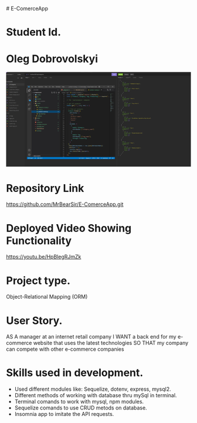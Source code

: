 <h># E-ComerceApp</h>
# Student Id.
# Oleg Dobrovolskyi

<img src="./CodeSnippet.jpg">

# Repository Link
https://github.com/MrBearSir/E-ComerceApp.git

# Deployed Video Showing Functionality
https://youtu.be/HpBlegRJmZk

# Project type.
Object-Relational Mapping (ORM)

# User Story.
AS A manager at an internet retail company
I WANT a back end for my e-commerce website that uses the latest technologies
SO THAT my company can compete with other e-commerce companies

# Skills used in development.
<ul>
<li>Used different modules like: Sequelize, dotenv, express, mysql2.</li>
<li>Different methods of working with database  thru mySql in terminal.</li>
<li>Terminal comands to work with mysql, npm modules. </li>
<li>Sequelize comands to use CRUD metods on database.</li>
<li>Insomnia app to imitate the API requests.</li>
</ul>